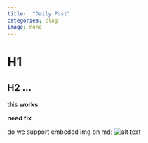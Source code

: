 ```yaml
---
title:  "Daily Post"
categories: clog
image: none
---
```


# H1
## H2 ...

this **works**

__need fix__

do we support embeded img on md: 
![alt text](http://i.imgur.com/1KfurPt.png "Logo Title Text 1")

